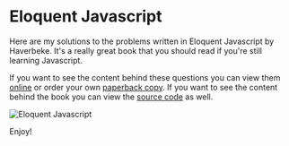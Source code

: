 # Eloquent Javascript
Here are my solutions to the problems written in Eloquent Javascript by Haverbeke. It's a really great book that you should read if you're still learning Javascript.

If you want to see the content behind these questions you can view them [online](http://eloquentjavascript.net) or order your own [paperback copy](https://www.amazon.com/gp/product/1593275846/ref=as_li_qf_sp_asin_il_tl?ie=UTF8&camp=1789&creative=9325&creativeASIN=1593275846&linkCode=as2&tag=marijhaver-20&linkId=VPXXXSRYC5COG5R5). If you want to see the content behind the book you can view the [source code](https://github.com/marijnh/Eloquent-JavaScript) as well.

![Eloquent Javascript](http://eloquentjavascript.net/img/cover.png)

Enjoy!